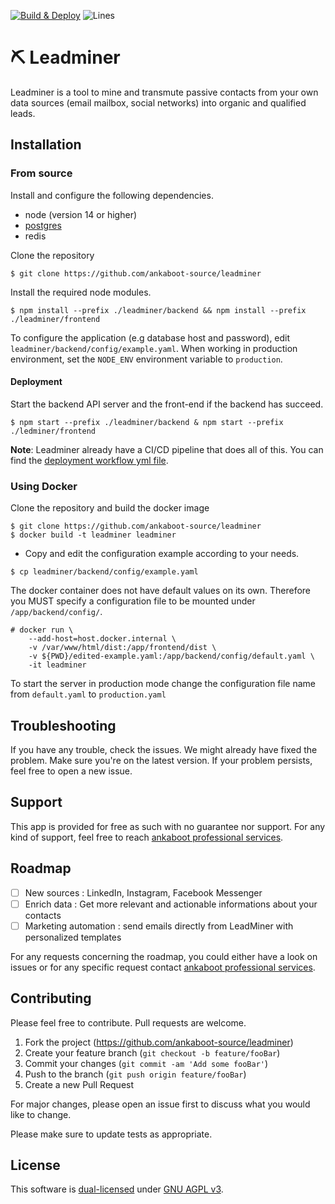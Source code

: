 <P><a href="https://github.com/ankaboot-source/leadminer/actions/workflows/Deploy.yml"><img src="https://github.com/ankaboot-source/leadminer/actions/workflows/Deploy.yml/badge.svg?branch=main" alt="Build & Deploy"></a>
<img src="https://img.shields.io/badge/Coverage-87.9%25-yellow.svg?style=flat" alt="Lines"></a></p>

# ⛏ Leadminer

Leadminer is a tool to mine and transmute passive contacts from your own data sources (email mailbox, social networks) into organic and qualified leads.

## Installation
### From source
Install and configure the following dependencies.
* node (version 14 or higher)
* [postgres](https://www.postgresql.org/docs/current/tutorial-start.html)
* redis

Clone the repository
```shell
$ git clone https://github.com/ankaboot-source/leadminer
```
Install the required node modules.
```shell
$ npm install --prefix ./leadminer/backend && npm install --prefix ./leadminer/frontend
```

To configure the application (e.g database host and password), edit `leadminer/backend/config/example.yaml`. When working in production environment, set the `NODE_ENV` environment variable to `production`.

#### Deployment
Start the backend API server and the front-end if the backend has succeed.
```shell
$ npm start --prefix ./leadminer/backend & npm start --prefix ./ledminer/frontend
```
**Note**: Leadminer already have a CI/CD pipeline that does all of this. You can find the [deployment workflow yml file](/.github/workflows/Deploy.yml).

### Using Docker
Clone the repository and build the docker image
```shell
$ git clone https://github.com/ankaboot-source/leadminer
$ docker build -t leadminer leadminer
```
* Copy and edit the configuration example according to your needs.
```shell
$ cp leadminer/backend/config/example.yaml
```

The docker container does not have default values on its own. Therefore you MUST specify a configuration file to be mounted under `/app/backend/config/`.

```shell
# docker run \
	--add-host=host.docker.internal \
	-v /var/www/html/dist:/app/frontend/dist \
	-v ${PWD}/edited-example.yaml:/app/backend/config/default.yaml \
	-it leadminer
```
To start the server in production mode change the configuration file name from `default.yaml` to `production.yaml`

## Troubleshooting
If you have any trouble, check the issues. We might already have fixed the problem. Make sure you're on the latest version. If your problem persists, feel free to open a new issue.

## Support

This app is provided for free as such with no guarantee nor support. For any kind of support, feel free to reach [ankaboot professional services](contact@ankaboot.fr).

## Roadmap
- [ ] New sources : LinkedIn, Instagram, Facebook Messenger
- [ ] Enrich data : Get more relevant and actionable informations about your contacts
- [ ] Marketing automation : send emails directly from LeadMiner with personalized templates

For any requests concerning the roadmap, you could either have a look on issues or for any specific request contact [ankaboot professional services](contact@ankaboot.fr).

## Contributing

Please feel free to contribute. Pull requests are welcome.


1. Fork the project (<https://github.com/ankaboot-source/leadminer>)
2. Create your feature branch (`git checkout -b feature/fooBar`)
3. Commit your changes (`git commit -am 'Add some fooBar'`)
4. Push to the branch (`git push origin feature/fooBar`)
5. Create a new Pull Request

For major changes, please open an issue first to discuss what you would like to change.

Please make sure to update tests as appropriate.

## License
This software is [dual-licensed](DUAL-LICENSE.md) under [GNU AGPL v3](LICENSE).

